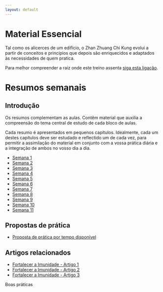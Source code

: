 ```yaml
---
layout: default
---
```

# Material Essencial 

Tal como os alicerces de um edifício, o Zhan Zhuang Chi Kung evolui a partir de conceitos e princípios que depois são enriquecidos e adaptados às necessidades de quem pratica.

Para melhor compreender a raiz onde este treino assenta [siga esta ligação](/essencial.html). 

# Resumos semanais

## Introdução

Os resumos complementam as aulas. Contêm material que auxilia a compreensão do tema central de estudo de cada bloco de aulas. 

Cada resumo é apresentados em pequenos capítulos. Idealmente, cada um destes capítulos deve ser estudado e reflectido um de cada vez, para permitir a assimilação do material em conjunto com a vossa prática diária e a integração de ambos no vosso dia a dia. 

+ [Semana 1](/aulas/abr2015/semana1.html) 
+ [Semana 2](/aulas/abr2015/semana2.html)
+ [Semana 3](/aulas/abr2015/semana3.html)
+ [Semana 4](/aulas/abr2015/semana4.html)
+ [Semana 5](/aulas/abr2015/semana5.html)
+ [Semana 6](/aulas/abr2015/semana6.html)
+ [Semana 7](/aulas/abr2015/semana7.html)
+ [Semana 8](/aulas/abr2015/semana8.html)
+ [Semana 9](/aulas/abr2015/semana9.html)
+ [Semana 10](/aulas/abr2015/semana10.html)
+ [Semana 11](/aulas/abr2015/semana11.html)

## Propostas de prática

+ [Proposta de prática por tempo disponível](/aulas/abr2015/proposta1-2.html)

## Artigos relacionados 

+  [Fortalecer a Imunidade - Artigo 1](http://devagar.org/2015/03/19/imunidade1.html)
+  [Fortalecer a Imunidade - Artigo 2](http://devagar.org/2015/03/25/imunidade2.html)
+  [Fortalecer a Imunidade - Artigo 3](http://devagar.org/2015/04/10/imunidade3.html)

Boas práticas
